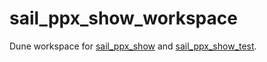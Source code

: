 # sail_ppx_show_workspace
Dune workspace for [sail_ppx_show](https://github.com/jevinskie/sail_ppx_show) and [sail_ppx_show_test](https://github.com/jevinskie/sail_ppx_show_test).
